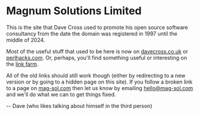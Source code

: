 # Magnum Solutions Limited

This is the site that Dave Cross used to promote his open source software
consultancy from the date the domain was registered in 1997 until the 
middle of 2024.

Most of the useful stuff that used to be here is now on
[davecross.co.uk](https://davecross.co.uk/) or
[perlhacks.com](https://perlhacks.com/). Or, perhaps, you'll find something
useful or interesting on the [link farm](https://links.davecross.co.uk/).

All of the old links should still work though (either by redirecting to a new
version or by going to a hidden page on this site). If you follow a broken
link to a page on [mag-sol.com](https://mag-sol.com/) then let us know by
emailing [hello@mag-sol.com](mailto:hello@mag-sol.com) and we'll do what
we can to get things fixed.

-- Dave (who likes talking about himself in the third person)
